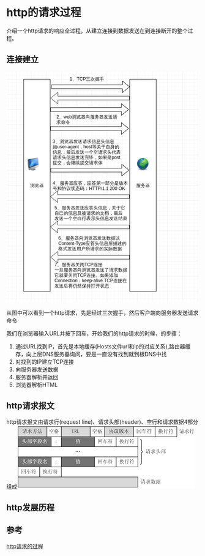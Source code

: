 # http的请求过程
介绍一个http请求的响应全过程，从建立连接到数据发送在到连接断开的整个过程。
## 连接建立
![title](https://raw.githubusercontent.com/Alvin-Fu/notebook/master/images/2021/03/09/http-1615303090641.png?token=AJEDOD73X7SHITS2XIP4LDDAI4QXQ)

从图中可以看到一个http请求，先是经过三次握手，然后客户端向服务器发送请求命令

我们在浏览器输入URL并按下回车，开始我们的http请求的时候，的步骤：

1. 通过URL找到IP，首先是本地缓存(Hosts文件url和ip的对应关系),路由器缓存，向上层DNS服务器询问，要是一直没有找到就到根DNS中找
2. 对找到的IP建立TCP连接
3. 向服务器发送数据
4. 服务器解析并返回
5. 浏览器解析HTML

## http请求报文
http请求报文由请求行(request line)、请求头部(header)、空行和请求数据4部分组成![title](https://raw.githubusercontent.com/Alvin-Fu/notebook/master/images/2021/03/10/http-head-1615308525906.png?token=AJEDOD45SA3JCS7GYGEBC4TAI43LM)

## http发展历程


## 参考
[http请求的过程](https://zhuanlan.zhihu.com/p/38240894)


